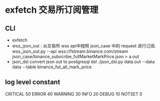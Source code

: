 # exfetch 交易所订阅管理

##  CLI


- exfetch  <confdir>
- wss_json_out : 从交易所 wss api中按照 json_case 中的 request 进行订阅.
wss_json_out.py --api wss://fstream.binance.com/stream  json_case/binance_subscribe_fullMarketMarkPrice.json > a.out
- json_dsl 
convert json out to postgresql dsl
./json_dsl.py  data.out  --data data  --table binance_fut_all_mark_price


##  log level constant

CRITICAL 50
ERROR 40
WARNING 30
INFO 20
DEBUG 10
NOTSET 0
